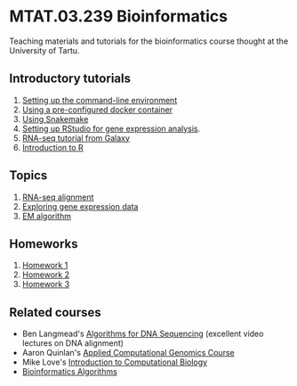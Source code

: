 # MTAT.03.239 Bioinformatics
Teaching materials and tutorials for the bioinformatics course thought at the University of Tartu.

## Introductory tutorials

 1. [Setting up the command-line environment](https://github.com/kauralasoo/MTAT.03.239_Bioinformatics/blob/master/Software_setup.md)
 2. [Using a pre-configured docker container](https://github.com/kauralasoo/MTAT.03.239_Bioinformatics/blob/master/Pre-configured_docker_container.md)
 3. [Using Snakemake](https://github.com/kauralasoo/MTAT.03.239_Bioinformatics/blob/master/Snakemake_tutorial.md)
 4. [Setting up RStudio for gene expression analysis](https://github.com/kauralasoo/MTAT.03.239_Bioinformatics/blob/master/gene_expression/Gene_expression_environment.md).
 5. [RNA-seq tutorial from Galaxy](https://galaxyproject.org/tutorials/rb_rnaseq/)
 6. [Introduction to R](https://courses.cs.ut.ee/2017/DM/fall/Main/RTutorial)

## Topics

 1. [RNA-seq alignment](https://github.com/kauralasoo/MTAT.03.239_Bioinformatics/blob/master/RNA-seq_alignment.md)
 2. [Exploring gene expression data](https://github.com/kauralasoo/MTAT.03.239_Bioinformatics/blob/master/gene_expression/Exploring_gene_expression.md)
 3. [EM algorithm](https://github.com/kauralasoo/MTAT.03.239_Bioinformatics/blob/master/transcript_expression/EM-algorithm.md)

## Homeworks

 1. [Homework 1](https://github.com/kauralasoo/MTAT.03.239_Bioinformatics/blob/master/homeworks/HW1.md)
 2. [Homework 2](https://github.com/kauralasoo/MTAT.03.239_Bioinformatics/blob/master/homeworks/HW2.md)
 3. [Homework 3](https://github.com/kauralasoo/MTAT.03.239_Bioinformatics/blob/master/homeworks/HW3.md)

## Related courses

 - Ben Langmead's [Algorithms for DNA Sequencing](https://www.youtube.com/playlist?list=PL2mpR0RYFQsBiCWVJSvVAO3OJ2t7DzoHA) (excellent video lectures on DNA alignment)
 - Aaron Quinlan's [Applied Computational Genomics Course](https://github.com/quinlan-lab/applied-computational-genomics)
 - Mike Love's [Introduction to Computational Biology](https://biodatascience.github.io/compbio/)
 - [Bioinformatics Algorithms](http://bioinformaticsalgorithms.com/index.htm)


<!--stackedit_data:
eyJoaXN0b3J5IjpbLTE1MDQ4MzU2MjFdfQ==
-->